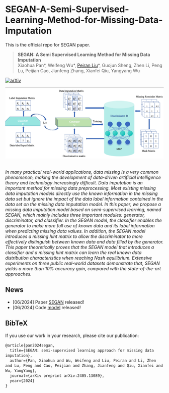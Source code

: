 # SEGAN-A-Semi-Supervised-Learning-Method-for-Missing-Data-Imputation
This is the official repo for SEGAN paper.


> **SEGAN: A Semi Supervised Learning Method for Missing Data Imputation**  
> Xiaohua Pan\*,
> Weifeng Wu\*,
> [Peiran Liu](https://www.linkedin.com/in/peiran-liu1)\*,
> Guojun Sheng,
> Zhen Li,
> Peng Lu,
> Peijian Cao,
> Jianfeng Zhang,
> Xianfei Qiu,
> Yangyang Wu




[![arXiv](https://img.shields.io/badge/arXiv-SEGAN)](https://www.arxiv.org/pdf/2405.13089)




<p align="center">
<img src="asset/SEGAN.png" width="800px"/>  
<br>
<br>

  
<em>In many practical real-world applications, data missing is a very common phenomenon,
making the development of data-driven artificial intelligence theory and technology
increasingly difficult. Data imputation is an important method for missing data
preprocessing. Most existing missing data imputation models directly use the known
information in the missing data set but ignore the impact of the data label information
contained in the data set on the missing data imputation model. In this paper, we
propose a missing data imputation model based on semi-supervised learning, named
SEGAN, which mainly includes three important modules: generator, discriminator, and
classifier. In the SEGAN model, the classifier enables the generator to make more full
use of known data and its label information when predicting missing data values. In
addition, the SEGAN model introduces a missing hint matrix to allow the discriminator
to more effectively distinguish between known data and data filled by the generator.
This paper theoretically proves that the SEGAN model that introduces a classifier and
a missing hint matrix can learn the real known data distribution characteristics when
reaching Nash equilibrium. Extensive experiments on three public real-world datasets
demonstrate that, SEGAN yields a more than 10% accuracy gain, compared with the
state-of-the-art approaches.</em>
</p>





## News

* [06/2024] Paper [SEGAN](https://www.arxiv.org/pdf/2405.13089) released!
* [06/2024] Code [model](https://github.com/niunaicoke/SEGAN-A-Semi-Supervised-Learning-Method-for-Missing-Data-Imputation) released!



## BibTeX
If you use our work in your research, please cite our publication:
```
@article{pan2024segan,
  title={SEGAN: semi-supervised learning approach for missing data imputation},
  author={Pan, Xiaohua and Wu, Weifeng and Liu, Peiran and Li, Zhen and Lu, Peng and Cao, Peijian and Zhang, Jianfeng and Qiu, Xianfei and Wu, YangYang},
  journal={arXiv preprint arXiv:2405.13089},
  year={2024}
}
```
